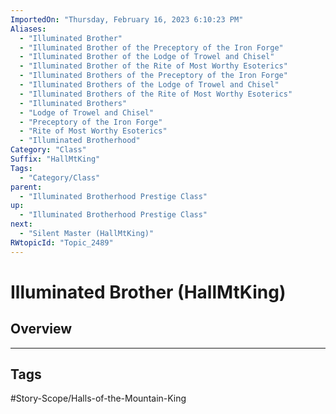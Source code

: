 ```yaml
---
ImportedOn: "Thursday, February 16, 2023 6:10:23 PM"
Aliases:
  - "Illuminated Brother"
  - "Illuminated Brother of the Preceptory of the Iron Forge"
  - "Illuminated Brother of the Lodge of Trowel and Chisel"
  - "Illuminated Brother of the Rite of Most Worthy Esoterics"
  - "Illuminated Brothers of the Preceptory of the Iron Forge"
  - "Illuminated Brothers of the Lodge of Trowel and Chisel"
  - "Illuminated Brothers of the Rite of Most Worthy Esoterics"
  - "Illuminated Brothers"
  - "Lodge of Trowel and Chisel"
  - "Preceptory of the Iron Forge"
  - "Rite of Most Worthy Esoterics"
  - "Illuminated Brotherhood"
Category: "Class"
Suffix: "HallMtKing"
Tags:
  - "Category/Class"
parent:
  - "Illuminated Brotherhood Prestige Class"
up:
  - "Illuminated Brotherhood Prestige Class"
next:
  - "Silent Master (HallMtKing)"
RWtopicId: "Topic_2489"
---
```

# Illuminated Brother (HallMtKing)
## Overview

---
## Tags
#Story-Scope/Halls-of-the-Mountain-King


